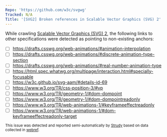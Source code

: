 ```yaml
---
Repo: 'https://github.com/w3c/svgwg'
Tracked: N/A
Title: '[SVG2] Broken references in Scalable Vector Graphics (SVG) 2'
---
```


While crawling [Scalable Vector Graphics (SVG) 2](https://svgwg.org/svg2-draft/), the following links to other specifications were detected as pointing to non-existing anchors:
* [ ] https://drafts.csswg.org/web-animations/#animation-interpolation
* [ ] https://drafts.csswg.org/web-animations/#discrete-animation-type-section
* [ ] https://drafts.csswg.org/web-animations/#real-number-animation-type
* [ ] https://html.spec.whatwg.org/multipage/interaction.html#specially-focusable
* [ ] https://w3c.github.io/svg-aam/#details-id-69
* [ ] https://www.w3.org/TR/css-position-3/#vp
* [ ] https://www.w3.org/TR/geometry-1/#dom-dompoint
* [ ] https://www.w3.org/TR/geometry-1/#dom-dompointreadonly
* [ ] https://www.w3.org/TR/web-animations-1/#keyframeeffectreadonly
* [ ] https://www.w3.org/TR/web-animations-1/#dom-keyframeeffectreadonly-target

<sub>This issue was detected and reported semi-automatically by [Strudy](https://github.com/w3c/strudy/) based on data collected in [webref](https://github.com/w3c/webref/).</sub>
